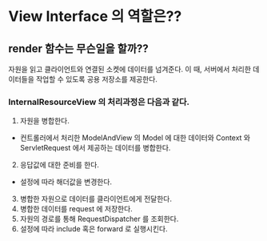 # View Interface 의 역할은??

## render 함수는 무슨일을 할까??

자원을 읽고 클라이언트와 연결된 소켓에 데이터를 넘겨준다.
이 때, 서버에서 처리한 데이터들을 작업할 수 있도록 공용 저장소를 제공한다.

### InternalResourceView 의 처리과정은 다음과 같다.

1. 자원을 병합한다.
 - 컨트롤러에서 처리한 ModelAndView 의 Model 에 대한 데이터와 Context 와 ServletRequest 에서 제공하는 데이터를 병합한다.
 
2. 응답값에 대한 준비를 한다.
 - 설정에 따라 해더값을 변경한다.
 
3. 병합한 자원으로 데이터를 클라이언트에게 전달한다.
  1. 병합한 데이터를 request 에 저장한다.
  2. 자원의 경로를 통해 RequestDispatcher 를 조회한다.
  3. 설정에 따라 include 혹은 forward 로 실행시킨다.
